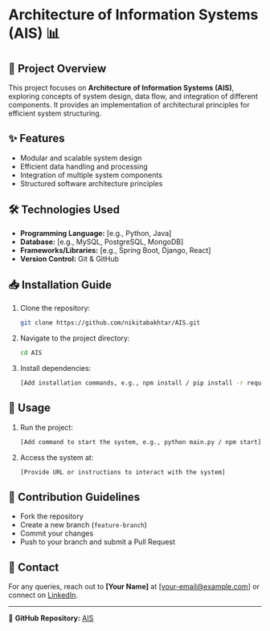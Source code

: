 # Architecture of Information Systems (AIS) 📊

## 📌 Project Overview
This project focuses on **Architecture of Information Systems (AIS)**, exploring concepts of system design, data flow, and integration of different components. It provides an implementation of architectural principles for efficient system structuring.

## ✨ Features
- Modular and scalable system design
- Efficient data handling and processing
- Integration of multiple system components
- Structured software architecture principles

## 🛠 Technologies Used
- **Programming Language:** [e.g., Python, Java]
- **Database:** [e.g., MySQL, PostgreSQL, MongoDB]
- **Frameworks/Libraries:** [e.g., Spring Boot, Django, React]
- **Version Control:** Git & GitHub

## 📥 Installation Guide
1. Clone the repository:
   ```sh
   git clone https://github.com/nikitabakhtar/AIS.git
   ```
2. Navigate to the project directory:
   ```sh
   cd AIS
   ```
3. Install dependencies:
   ```sh
   [Add installation commands, e.g., npm install / pip install -r requirements.txt]
   ```

## 🚀 Usage
1. Run the project:
   ```sh
   [Add command to start the system, e.g., python main.py / npm start]
   ```
2. Access the system at:
   ```sh
   [Provide URL or instructions to interact with the system]
   ```

## 🤝 Contribution Guidelines
- Fork the repository
- Create a new branch (`feature-branch`)
- Commit your changes
- Push to your branch and submit a Pull Request

## 📩 Contact
For any queries, reach out to **[Your Name]** at [your-email@example.com] or connect on [LinkedIn](https://linkedin.com/in/your-profile).

---
🔗 **GitHub Repository:** [AIS](https://github.com/nikitabakhtar/AIS)


